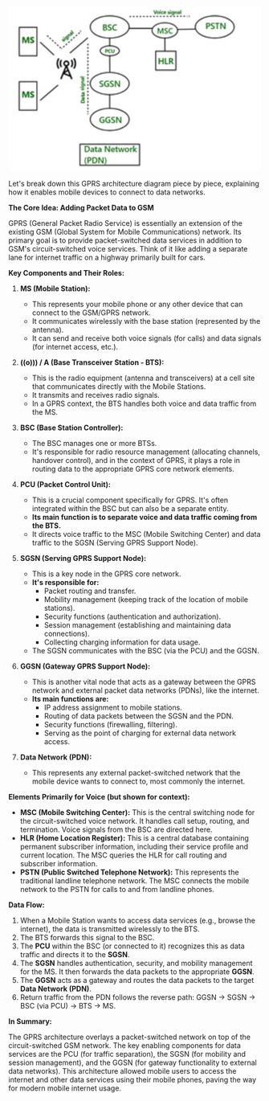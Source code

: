 [![GPRS Architecture](gprs.png)](gprs.png)

Let's break down this GPRS architecture diagram piece by piece, explaining how it enables mobile devices to connect to data networks.

**The Core Idea: Adding Packet Data to GSM**

GPRS (General Packet Radio Service) is essentially an extension of the existing GSM (Global System for Mobile Communications) network. Its primary goal is to provide packet-switched data services in addition to GSM's circuit-switched voice services. Think of it like adding a separate lane for internet traffic on a highway primarily built for cars.

**Key Components and Their Roles:**

1.  **MS (Mobile Station):**
    * This represents your mobile phone or any other device that can connect to the GSM/GPRS network.
    * It communicates wirelessly with the base station (represented by the antenna).
    * It can send and receive both voice signals (for calls) and data signals (for internet access, etc.).

2.  **((o))) / A (Base Transceiver Station - BTS):**
    * This is the radio equipment (antenna and transceivers) at a cell site that communicates directly with the Mobile Stations.
    * It transmits and receives radio signals.
    * In a GPRS context, the BTS handles both voice and data traffic from the MS.

3.  **BSC (Base Station Controller):**
    * The BSC manages one or more BTSs.
    * It's responsible for radio resource management (allocating channels, handover control), and in the context of GPRS, it plays a role in routing data to the appropriate GPRS core network elements.

4.  **PCU (Packet Control Unit):**
    * This is a crucial component specifically for GPRS. It's often integrated within the BSC but can also be a separate entity.
    * **Its main function is to separate voice and data traffic coming from the BTS.**
    * It directs voice traffic to the MSC (Mobile Switching Center) and data traffic to the SGSN (Serving GPRS Support Node).

5.  **SGSN (Serving GPRS Support Node):**
    * This is a key node in the GPRS core network.
    * **It's responsible for:**
        * Packet routing and transfer.
        * Mobility management (keeping track of the location of mobile stations).
        * Security functions (authentication and authorization).
        * Session management (establishing and maintaining data connections).
        * Collecting charging information for data usage.
    * The SGSN communicates with the BSC (via the PCU) and the GGSN.

6.  **GGSN (Gateway GPRS Support Node):**
    * This is another vital node that acts as a gateway between the GPRS network and external packet data networks (PDNs), like the internet.
    * **Its main functions are:**
        * IP address assignment to mobile stations.
        * Routing of data packets between the SGSN and the PDN.
        * Security functions (firewalling, filtering).
        * Serving as the point of charging for external data network access.

7.  **Data Network (PDN):**
    * This represents any external packet-switched network that the mobile device wants to connect to, most commonly the internet.

**Elements Primarily for Voice (but shown for context):**

* **MSC (Mobile Switching Center):** This is the central switching node for the circuit-switched voice network. It handles call setup, routing, and termination. Voice signals from the BSC are directed here.
* **HLR (Home Location Register):** This is a central database containing permanent subscriber information, including their service profile and current location. The MSC queries the HLR for call routing and subscriber information.
* **PSTN (Public Switched Telephone Network):** This represents the traditional landline telephone network. The MSC connects the mobile network to the PSTN for calls to and from landline phones.

**Data Flow:**

1.  When a Mobile Station wants to access data services (e.g., browse the internet), the data is transmitted wirelessly to the BTS.
2.  The BTS forwards this signal to the BSC.
3.  The **PCU** within the BSC (or connected to it) recognizes this as data traffic and directs it to the **SGSN**.
4.  The **SGSN** handles authentication, security, and mobility management for the MS. It then forwards the data packets to the appropriate **GGSN**.
5.  The **GGSN** acts as a gateway and routes the data packets to the target **Data Network (PDN)**.
6.  Return traffic from the PDN follows the reverse path: GGSN $\rightarrow$ SGSN $\rightarrow$ BSC (via PCU) $\rightarrow$ BTS $\rightarrow$ MS.

**In Summary:**

The GPRS architecture overlays a packet-switched network on top of the circuit-switched GSM network. The key enabling components for data services are the PCU (for traffic separation), the SGSN (for mobility and session management), and the GGSN (for gateway functionality to external data networks). This architecture allowed mobile users to access the internet and other data services using their mobile phones, paving the way for modern mobile internet usage.